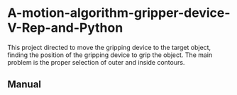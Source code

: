 # A-motion-algorithm-gripper-device-V-Rep-and-Python
This project directed to move the gripping device to the target object, finding the position of the gripping device to grip the object.
The main problem is the proper selection of outer and inside contours.

## Manual
